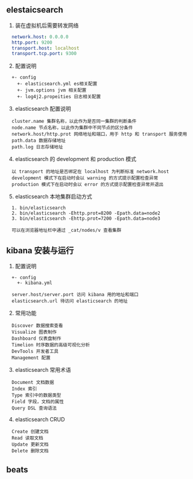 ## elestaicsearch
1. 装在虚拟机后需要转发网络
```yml
  network.host: 0.0.0.0
  http.port: 9200
  transport.host: localhost
  transport.tcp.port: 9300
```

2. 配置说明
```
  +- config
    +- elasticsearch.yml es相关配置
    +- jvm.options jvm 相关配置
    +- log4j2.propeities 日志相关配置
```

3. elasticsearch 配置说明
```
  cluster.name 集群名称，以此作为是否同一集群的判断条件
  node.name 节点名称，以此作为集群中不同节点的区分条件
  network.host/http.prot 网络地址和端口，用于 http 和 transport 服务使用
  path.data 数据存储地址
  path.log 日志存储地址
```

4. elasticsearch 的 development 和 production 模式
```
  以 transport 的地址是否绑定在 localhost 为判断标准 network.host
  development 模式下在启动时会以 warning 的方式提示配置检查异常
  production 模式下在启动时会以 error 的方式提示配置检查异常并退出
```

5. elasticsearch 本地集群启动方式
```
  1. bin/elasticsearch
  2. bin/elasticsearch -Ehttp.prot=8200 -Epath.data=node2
  3. bin/elasticsearch -Ehttp.prot=7200 -Epath.data=node3

  可以在浏览器地址栏中通过 _cat/nodes/v 查看集群
```

## kibana 安装与运行
1. 配置说明
```
  +- config
    +- kibana.yml
  
  server.host/server.port 访问 kibana 用的地址和端口
  elasticsearch.url 待访问 elasticsearch 的地址
```

2. 常用功能
```
  Discover 数据搜索查看
  Visualize 图表制作
  Dashboard 仪表盘制作
  Timelion 时序数据的高级可视化分析
  DevTools 开发者工具
  Management 配置
```

3. elasticsearch 常用术语
```
  Document 文档数据
  Index 索引
  Type 索引中的数据类型
  Field 字段，文档的属性
  Query DSL 查询语法
```

4. elasticsearch CRUD
```
  Create 创建文档
  Read 读取文档
  Update 更新文档
  Delete 删除文档
```

## beats